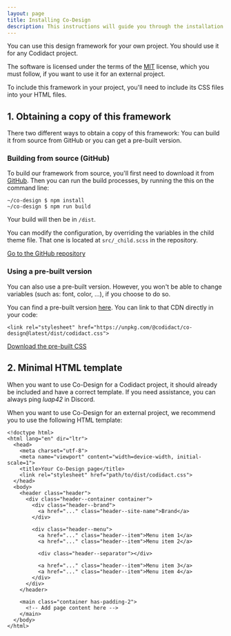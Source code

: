 ```yaml
---
layout: page
title: Installing Co-Design
description: This instructions will guide you through the installation of Co-Design.
---
```


You can use this design framework for your own project. You should use it for any Codidact project.

The software is licensed under the terms of the [MIT](https://choosealicense.com/licenses/mit/) license, which you must follow, if you want to use it for an external project.

To include this framework in your project, you'll need to include its CSS files into your HTML files.

## 1. Obtaining a copy of this framework

There two different ways to obtain a copy of this framework: You can build it from source from GitHub or you can get a pre-built version.

### Building from source (GitHub)

To build our framework from source, you'll first need to download it from [GitHub](https://github.com/Codidact/Co-Design). Then you can run the build processes, by running the this on the command line:

```
~/co-design $ npm install
~/co-design $ npm run build
```

Your build will then be in `/dist`.

You can modify the configuration, by overriding the variables in the child theme file. That one is located at `src/_child.scss` in the repository.

<a href="https://github.com/codidact/co-design" class="button">Go to the GitHub repository</a>

### Using a pre-built version

You can also use a pre-built version. However, you won't be able to change variables (such as: font, color, ...), if you choose to do so.

You can find a pre-built version <a href="https://unpkg.com/@codidact/co-design@latest/dist/codidact.css">here</a>. You can link to that CDN directly in your code:

```
<link rel="stylesheet" href="https://unpkg.com/@codidact/co-design@latest/dist/codidact.css">
```

<a href="https://unpkg.com/@codidact/co-design@latest/dist/codidact.css" class="button" download="codidact.css">Download the pre-built CSS</a>


## 2. Minimal HTML template

When you want to use Co-Design for a Codidact project, it should already be included and have a correct template. If you need assistance, you can always ping *luap42* in Discord.

When you want to use Co-Design for an external project, we recommend you to use the following HTML template:

```
<!doctype html>
<html lang="en" dir="ltr">
  <head>
    <meta charset="utf-8">
    <meta name="viewport" content="width=device-width, initial-scale=1">
    <title>Your Co-Design page</title>
    <link rel="stylesheet" href="path/to/dist/codidact.css">
  </head>
  <body>
    <header class="header">
      <div class="header--container container">
        <div class="header--brand">
          <a href="..." class="header--site-name">Brand</a>
        </div>

        <div class="header--menu">
          <a href="..." class="header--item">Menu item 1</a>
          <a href="..." class="header--item">Menu item 2</a>

          <div class="header--separator"></div>

          <a href="..." class="header--item">Menu item 3</a>
          <a href="..." class="header--item">Menu item 4</a>
        </div>
      </div>
    </header>

    <main class="container has-padding-2">
      <!-- Add page content here -->
    </main>
  </body>
</html>
```